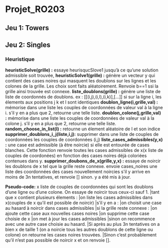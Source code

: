 # Projet_RO203
 ## Jeu 1: Towers
 ## Jeu 2: Singles
  ### Heuristique
**heuristicSolve(grille) :** essaye heurisqucSlove1 jusqu’à ce qu’une solution admissible soit trouvée,
**heuristicSolve1(grille) :** génère un vecteur y qui contient des cases noires qui masquent les doublons  sur les lignes et les colones de la grille. Les choix sont faits aléatoirement. Renvoie b==1 ssi la grille ainsi trouvée est connexe.
**liste_doublons(grille) :** génère une liste de liste de coordonnés de doublons. ex : [[(i,j),(i,l),(i,k)],[…]] si sur la ligne i, les élements aux positions j k et l sont identiques
**doublon_ligne(i,grille,val) :** mémorise dans une liste les couples de coordonnées de valeur val à la ligne i. s’il y en a plus que 2, retourne une telle liste.
**doublon_colone(j,grille,val) :** mémorise dans une liste les couples de coordonnées de valeur val à la colone j. s’il y en a plus que 2, retourne une telle liste.
**random_choose_in_list(l) :** retourne un élement aléatoire de l et son indice
**supprimer_doublons_i_j(liste,i,j):** supprimer dans une liste de couples de coordonnées les couples de coordonnées (i,j)
**liste_cases_admissibles(y,x) :** une case est admissible (à être noircie) si elle est entourée de cases blanches. Cette fonction renvoie toutes les cases admissibles de x(x liste de couples de coordonées) en fonction des cases noires déjà coloriées contenues dans y.
**supprimer_doubons_de_x(grille,y,x) :** essaye de noircir les doublons de x tel que la grille reste connexe. envoie cases_noires une liste des coordonnées des cases nouvellement noircies s'il y arrive en moins de 3n tentatives, et renvoie [] sinon. y a été mis à jour.

**Pseudo-code:**
x liste de couples de coordonnées qui sont les doublons d’une ligne ou d’une colone. On essaye de noircir tous ceux-ci sauf 1.
 |tant que x contient plusieurs élements :
   |on liste les cases admissibles dans x(couples de x qu’il est possible de noircir)
   |s’il y en a :
     |on choisit une case au hasard à noircir dans cases admissibles
     |si la grille reste connexe :
      |on ajoute cette case aux nouvelles cases noires
      |on supprime cette case choisie de x
      |on met à jour les cases admissibles
    |sinon on recommence avec une autre case choisie au hasard.
 |Si après au plus 3n tentatives on a bien x de taille 1 (on a noircie tous les autres doublons de cette ligne ou colone) on retourne les cases noires trouvées. 
 |Sinon c’est probablement qu’il n’est pas possible de noircir x et on renvoie [].
